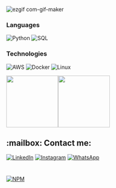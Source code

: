![ezgif com-gif-maker](https://github.com/paulucciflavio/paulucciflavio/assets/134242625/92f1df94-1aff-4066-bf3d-82db2f725a22)

### Languages

![Python](https://img.shields.io/badge/-Python-000?&logo=Python)
![SQL](https://img.shields.io/badge/-SQL-000?&logo=MySQL)


### Technologies

![AWS](https://img.shields.io/badge/-AWS-000?&logo=Amazon-AWS&logoColor=F90)
![Docker](https://img.shields.io/badge/-Docker-000?&logo=Docker)
![Linux](https://img.shields.io/badge/-Linux-000?&logo=Linux)




<a href="https://www.adamalston.com/"><img height="137px" src="https://github-readme-stats.vercel.app/api?username=paulucciflavio&hide_title=true&hide_border=true&show_icons=true&include_all_commits=true&count_private=true&line_height=21&text_color=000&icon_color=000&bg_color=0,ea6161,ffc64d,fffc4d,52fa5a&theme=graywhite" /><!-- wi*quL3fcV --><img height="137px" src="https://github-readme-stats.vercel.app/api/top-langs/?username=paulucciflavio&hide=html&hide_title=true&hide_border=true&layout=compact&langs_count=6&exclude_repo=comp426,Redventures-Movie-Quotes&text_color=000&icon_color=fff&bg_color=0,52fa5a,4dfcff,c64dff&theme=graywhite" /></a>

<h2 align="left">:mailbox: Contact me:</h2>

[![LinkedIn](https://img.shields.io/badge/linkedin-%230077B5.svg?style=for-the-badge&logo=linkedin&logoColor=white)](https://www.linkedin.com/in/fl%C3%A1vio-paulucci-041060268/)
[![Instagram](https://img.shields.io/badge/@paulucciflavio-%23E4405F.svg?style=for-the-badge&logo=Instagram&logoColor=white)](https://instagram.com/paulucciflavio)
[![WhatsApp](https://img.shields.io/badge/WhatsApp-25D366?style=for-the-badge&logo=whatsapp&logoColor=white)](https://api.whatsapp.com/send?1=pt_br&phone=5524988819074)
#
[![NPM](https://img.shields.io/npm/l/react)](https://github.com/paulucciflavio/FPS1/blob/main/LICENSE) 
